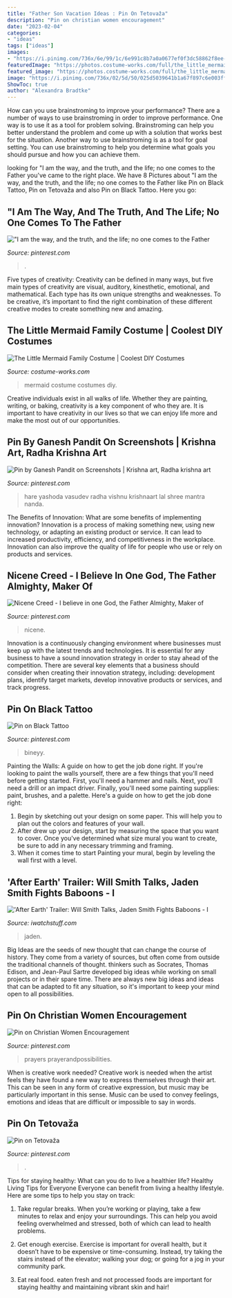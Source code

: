 ```yaml
---
title: "Father Son Vacation Ideas : Pin On Tetovaža"
description: "Pin on christian women encouragement"
date: "2023-02-04"
categories:
- "ideas"
tags: ["ideas"]
images:
- "https://i.pinimg.com/736x/6e/99/1c/6e991c8b7a0a0677ef0f3dc58862f8ee--krishna.jpg"
featuredImage: "https://photos.costume-works.com/full/the_little_mermaid_family6.jpg"
featured_image: "https://photos.costume-works.com/full/the_little_mermaid_family6.jpg"
image: "https://i.pinimg.com/736x/02/5d/50/025d5039641b1a67f897c6e003ff8fca.jpg"
ShowToc: true
author: "Alexandra Bradtke"
---
```



How can you use brainstroming to improve your performance?
There are a number of ways to use brainstroming in order to improve performance. One way is to use it as a tool for problem solving. Brainstroming can help you better understand the problem and come up with a solution that works best for the situation. Another way to use brainstroming is as a tool for goal setting. You can use brainstroming to help you determine what goals you should pursue and how you can achieve them.

	

		
looking for &quot;I am the way, and the truth, and the life; no one comes to the Father you've came to the right place. We have 8 Pictures about &quot;I am the way, and the truth, and the life; no one comes to the Father like Pin on Black Tattoo, Pin on Tetovaža and also Pin on Black Tattoo. Here you go:
		
    
## &quot;I Am The Way, And The Truth, And The Life; No One Comes To The Father

<img loading=lazy src="https://i.pinimg.com/736x/03/b4/95/03b4958b1c615d4d4537255a4de3d3af.jpg" onerror="this.onerror=null;this.src='https://tse2.mm.bing.net/th?id=OIP.Jb5v5nvDaaaUu1U6_wJqYQHaHa&amp;pid=15.1';" alt="&quot;I am the way, and the truth, and the life; no one comes to the Father">

_Source: pinterest.com_

>. 

	

Five types of creativity:
Creativity can be defined in many ways, but five main types of creativity are visual, auditory, kinesthetic, emotional, and mathematical. Each type has its own unique strengths and weaknesses. To be creative, it’s important to find the right combination of these different creative modes to create something new and amazing.

    
## The Little Mermaid Family Costume | Coolest DIY Costumes

<img loading=lazy src="https://photos.costume-works.com/full/the_little_mermaid_family6.jpg" onerror="this.onerror=null;this.src='https://tse1.mm.bing.net/th?id=OIP.n6odpt2L3QegWgkFQHESGgHaKT&amp;pid=15.1';" alt="The Little Mermaid Family Costume | Coolest DIY Costumes">

_Source: costume-works.com_

>mermaid costume costumes diy. 

	

Creative individuals exist in all walks of life. Whether they are painting, writing, or baking, creativity is a key component of who they are. It is important to have creativity in our lives so that we can enjoy life more and make the most out of our opportunities.

    
## Pin By Ganesh Pandit On Screenshots | Krishna Art, Radha Krishna Art

<img loading=lazy src="https://i.pinimg.com/736x/6e/99/1c/6e991c8b7a0a0677ef0f3dc58862f8ee--krishna.jpg" onerror="this.onerror=null;this.src='https://tse2.mm.bing.net/th?id=OIP.ncdQsagMu8zaFMhOux_DrAHaKg&amp;pid=15.1';" alt="Pin by Ganesh Pandit on Screenshots | Krishna art, Radha krishna art">

_Source: pinterest.com_

>hare yashoda vasudev radha vishnu krishnaart lal shree mantra nanda. 

	

The Benefits of Innovation: What are some benefits of implementing innovation?
Innovation is a process of making something new, using new technology, or adapting an existing product or service. It can lead to increased productivity, efficiency, and competitiveness in the workplace. Innovation can also improve the quality of life for people who use or rely on products and services.

    
## Nicene Creed - I Believe In One God, The Father Almighty, Maker Of

<img loading=lazy src="https://i.pinimg.com/736x/fa/bd/f9/fabdf90145313e79d216ecf32770c214.jpg" onerror="this.onerror=null;this.src='https://tse1.mm.bing.net/th?id=OIP.ka70AhtrWnVJHn6ZLaxrGAHaKz&amp;pid=15.1';" alt="Nicene Creed - I believe in one God, the Father Almighty, Maker of">

_Source: pinterest.com_

>nicene. 

	

Innovation is a continuously changing environment where businesses must keep up with the latest trends and technologies. It is essential for any business to have a sound innovation strategy in order to stay ahead of the competition. There are several key elements that a business should consider when creating their innovation strategy, including: development plans, identify target markets, develop innovative products or services, and track progress.

    
## Pin On Black Tattoo

<img loading=lazy src="https://i.pinimg.com/736x/e6/cd/ae/e6cdaeaed6f5ed4a037d2bd80de039e8.jpg" onerror="this.onerror=null;this.src='https://tse2.mm.bing.net/th?id=OIP.YJ3LTuK7rAsz2mqwtf8qxAHaQJ&amp;pid=15.1';" alt="Pin on Black Tattoo">

_Source: pinterest.com_

>bineyy. 

	

Painting the Walls: A guide on how to get the job done right.
If you're looking to paint the walls yourself, there are a few things that you'll need before getting started. First, you'll need a hammer and nails. Next, you'll need a drill or an impact driver. Finally, you'll need some painting supplies: paint, brushes, and a palette. Here's a guide on how to get the job done right: 
1) Begin by sketching out your design on some paper. This will help you to plan out the colors and features of your wall. 
2) After drew up your design, start by measuring the space that you want to cover. Once you've determined what size mural you want to create, be sure to add in any necessary trimming and framing. 
3) When it comes time to start Painting your mural, begin by leveling the wall first with a level.

    
## &#039;After Earth&#039; Trailer: Will Smith Talks, Jaden Smith Fights Baboons - I

<img loading=lazy src="https://iwatchstuff.com/2013/03/08/after-earth-trailer-full.jpg" onerror="this.onerror=null;this.src='https://tse3.mm.bing.net/th?id=OIP.nOFhiJC1GC52DImItHfUJAHaDL&amp;pid=15.1';" alt="&#039;After Earth&#039; Trailer: Will Smith Talks, Jaden Smith Fights Baboons - I">

_Source: iwatchstuff.com_

>jaden. 

	

Big Ideas are the seeds of new thought that can change the course of history. They come from a variety of sources, but often come from outside the traditional channels of thought. thinkers such as Socrates, Thomas Edison, and Jean-Paul Sartre developed big ideas while working on small projects or in their spare time. There are always new big ideas and ideas that can be adapted to fit any situation, so it's important to keep your mind open to all possibilities.

    
## Pin On Christian Women Encouragement

<img loading=lazy src="https://i.pinimg.com/736x/b7/65/1f/b7651f21866a710605784467cd8928e3.jpg" onerror="this.onerror=null;this.src='https://tse4.mm.bing.net/th?id=OIP.gHGQ0ee1aXqqIdT6tXAFggHaLG&amp;pid=15.1';" alt="Pin on Christian Women Encouragement">

_Source: pinterest.com_

>prayers prayerandpossibilities. 

	

When is creative work needed?
Creative work is needed when the artist feels they have found a new way to express themselves through their art. This can be seen in any form of creative expression, but music may be particularly important in this sense. Music can be used to convey feelings, emotions and ideas that are difficult or impossible to say in words.

    
## Pin On Tetovaža

<img loading=lazy src="https://i.pinimg.com/736x/02/5d/50/025d5039641b1a67f897c6e003ff8fca.jpg" onerror="this.onerror=null;this.src='https://tse4.mm.bing.net/th?id=OIP.OB80kyRp11WaHShRBNsPiwHaKO&amp;pid=15.1';" alt="Pin on Tetovaža">

_Source: pinterest.com_

>. 

	

Tips for staying healthy: What can you do to live a healthier life?
Healthy Living Tips for Everyone
Everyone can benefit from living a healthy lifestyle. Here are some tips to help you stay on track:

1. Take regular breaks. When you’re working or playing, take a few minutes to relax and enjoy your surroundings. This can help you avoid feeling overwhelmed and stressed, both of which can lead to health problems.

2. Get enough exercise. Exercise is important for overall health, but it doesn’t have to be expensive or time-consuming. Instead, try taking the stairs instead of the elevator; walking your dog; or going for a jog in your community park.

3. Eat real food. eaten fresh and not processed foods are important for staying healthy and maintaining vibrant skin and hair!

